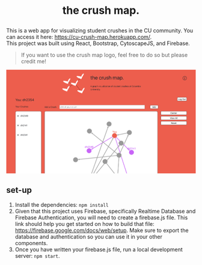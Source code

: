 # <p align="center"> the crush map. </p>

This is a web app for visualizing student crushes in the CU community. You can access it here: https://cu-crush-map.herokuapp.com/. <br>
This project was built using React, Bootstrap, CytoscapeJS, and Firebase.

> If you want to use the crush map logo, feel free to do so but please credit me!

![](/public/web-screenshot.png)

## set-up
1. Install the dependencies: `npm install`
2. Given that this project uses Firebase, specifically Realtime Database and Firebase Authentication, you will need to create a firebase.js file. This link should help you get started on how to build that file: https://firebase.google.com/docs/web/setup. Make sure to export the database and authentication so you can use it in your other components.
3. Once you have written your firebase.js file, run a local development server: `npm start`.
